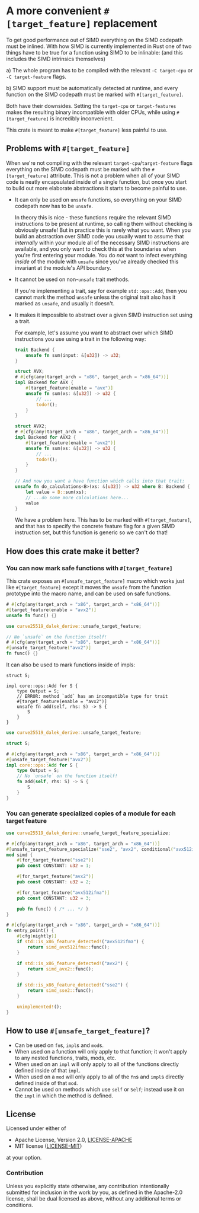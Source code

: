 # A more convenient `#[target_feature]` replacement

To get good performance out of SIMD everything on the SIMD codepath must be inlined.
With how SIMD is currently implemented in Rust one of two things have to be true for
a function using SIMD to be inlinable: (and this includes the SIMD intrinsics themselves)

   a) The whole program has to be compiled with the relevant `-C target-cpu` or `-C target-feature` flags.

   b) SIMD support must be automatically detected at runtime, and every function on the SIMD codepath must be marked with `#[target_feature]`.

Both have their downsides. Setting the `target-cpu` or `target-features` makes the resulting binary
incompatible with older CPUs, while using `#[target_feature]` is incredibly inconvenient.

This crate is meant to make `#[target_feature]` less painful to use.

## Problems with `#[target_feature]`

When we're not compiling with the relevant `target-cpu`/`target-feature` flags everything on
the SIMD codepath must be marked with the `#[target_feature]` attribute. This is not a problem
when all of your SIMD code is neatly encapsulated inside of a single function, but once you start
to build out more elaborate abstractions it starts to become painful to use.

  * It can only be used on `unsafe` functions, so everything on your SIMD codepath now has to be `unsafe`.

    In theory this is nice - these functions require the relevant SIMD instructions to be present at runtime,
    so calling them without checking is obviously unsafe! But in practice this is rarely what you want. When
    you build an abstraction over SIMD code you usually want to assume that *internally* within your module
    all of the necessary SIMD instructions are available, and you only want to check this at the boundaries
    when you're first entering your module. You do *not* want to infect everything *inside* of the module with
    `unsafe` since you've already checked this invariant at the module's API boundary.

  * It cannot be used on non-`unsafe` trait methods.

    If you're implementing a trait, say for example `std::ops::Add`, then you cannot mark the method `unsafe`
    unless the original trait also has it marked as `unsafe`, and usually it doesn't.

  * It makes it impossible to abstract over a given SIMD instruction set using a trait.

    For example, let's assume you want to abstract over which SIMD instructions you use using a trait in the following way:

    ```rust
    trait Backend {
        unsafe fn sum(input: &[u32]) -> u32;
    }

    struct AVX;
    # #[cfg(any(target_arch = "x86", target_arch = "x86_64"))]
    impl Backend for AVX {
        #[target_feature(enable = "avx")]
        unsafe fn sum(xs: &[u32]) -> u32 {
            // ...
            todo!();
        }
    }

    struct AVX2;
    # #[cfg(any(target_arch = "x86", target_arch = "x86_64"))]
    impl Backend for AVX2 {
        #[target_feature(enable = "avx2")]
        unsafe fn sum(xs: &[u32]) -> u32 {
            // ...
            todo!();
        }
    }

    // And now you want a have function which calls into that trait:
    unsafe fn do_calculations<B>(xs: &[u32]) -> u32 where B: Backend {
        let value = B::sum(xs);
        // ...do some more calculations here...
        value
    }
    ```

    We have a problem here. This has to be marked with `#[target_feature]`, and that has to specify the concrete
    feature flag for a given SIMD instruction set, but this function is generic so we can't do that!

## How does this crate make it better?

### You can now mark safe functions with `#[target_feature]`

This crate exposes an `#[unsafe_target_feature]` macro which works just like `#[target_feature]` except
it moves the `unsafe` from the function prototype into the macro name, and can be used on safe functions.

```rust
# #[cfg(any(target_arch = "x86", target_arch = "x86_64"))]
#[target_feature(enable = "avx2")]
unsafe fn func() {}
```

```rust
use curve25519_dalek_derive::unsafe_target_feature;

// No `unsafe` on the function itself!
# #[cfg(any(target_arch = "x86", target_arch = "x86_64"))]
#[unsafe_target_feature("avx2")]
fn func() {}
```

It can also be used to mark functions inside of impls:

```rust,compile_fail
struct S;

impl core::ops::Add for S {
    type Output = S;
    // ERROR: method `add` has an incompatible type for trait
    #[target_feature(enable = "avx2")]
    unsafe fn add(self, rhs: S) -> S {
        S
    }
}
```

```rust
use curve25519_dalek_derive::unsafe_target_feature;

struct S;

# #[cfg(any(target_arch = "x86", target_arch = "x86_64"))]
#[unsafe_target_feature("avx2")]
impl core::ops::Add for S {
    type Output = S;
    // No `unsafe` on the function itself!
    fn add(self, rhs: S) -> S {
        S
    }
}

```

### You can generate specialized copies of a module for each target feature

```rust
use curve25519_dalek_derive::unsafe_target_feature_specialize;

# #[cfg(any(target_arch = "x86", target_arch = "x86_64"))]
#[unsafe_target_feature_specialize("sse2", "avx2", conditional("avx512ifma", nightly))]
mod simd {
    #[for_target_feature("sse2")]
    pub const CONSTANT: u32 = 1;

    #[for_target_feature("avx2")]
    pub const CONSTANT: u32 = 2;

    #[for_target_feature("avx512ifma")]
    pub const CONSTANT: u32 = 3;

    pub fn func() { /* ... */ }
}

# #[cfg(any(target_arch = "x86", target_arch = "x86_64"))]
fn entry_point() {
    #[cfg(nightly)]
    if std::is_x86_feature_detected!("avx512ifma") {
        return simd_avx512ifma::func();
    }

    if std::is_x86_feature_detected!("avx2") {
        return simd_avx2::func();
    }

    if std::is_x86_feature_detected!("sse2") {
        return simd_sse2::func();
    }

    unimplemented!();
}
```

## How to use `#[unsafe_target_feature]`?

  - Can be used on `fn`s, `impl`s and `mod`s.
  - When used on a function will only apply to that function; it won't apply to any nested functions, traits, mods, etc.
  - When used on an `impl` will only apply to all of the functions directly defined inside of that `impl`.
  - When used on a `mod` will only apply to all of the `fn`s and `impl`s directly defined inside of that `mod`.
  - Cannot be used on methods which use `self` or `Self`; instead use it on the `impl` in which the method is defined.

## License

Licensed under either of

  * Apache License, Version 2.0, [LICENSE-APACHE](LICENSE-APACHE)
  * MIT license ([LICENSE-MIT](LICENSE-MIT))

at your option.

### Contribution

Unless you explicitly state otherwise, any contribution intentionally submitted
for inclusion in the work by you, as defined in the Apache-2.0 license, shall be
dual licensed as above, without any additional terms or conditions.
